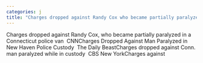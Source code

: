 ```yaml
---
categories: j
title: "Charges dropped against Randy Cox who became partially paralyzed in a Connecticut police van  CNN"
---
```

Charges dropped against Randy Cox, who became partially paralyzed in a Connecticut police van&nbsp;&nbsp;CNNCharges Dropped Against Man Paralyzed in New Haven Police Custody&nbsp;&nbsp;The Daily BeastCharges dropped against Conn. man paralyzed while in custody&nbsp;&nbsp;CBS New YorkCharges against 